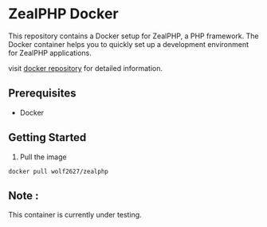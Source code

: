 # ZealPHP Docker 

This repository contains a Docker setup for ZealPHP, a PHP framework. The Docker container helps you to quickly set up a development environment for ZealPHP applications.

visit [docker repository](https://hub.docker.com/r/wolf2627/zealphp) for detailed information.

## Prerequisites

- Docker


## Getting Started

1. Pull the image 
```
docker pull wolf2627/zealphp
```

## Note :
This container is currently under testing. 
